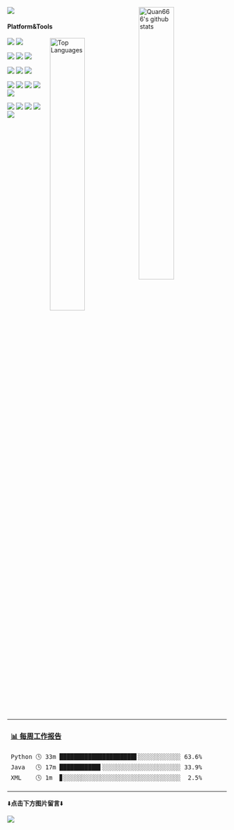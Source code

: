 [![](https://count.getloli.com/get/@Quan666.github.readme)](https://count.getloli.com/)
 <img align="right" width="40%" src="https://github-readme-stats.vercel.app/api?username=quan666&show_icons=true&icon_color=0366d6&bg_color=ffffff&hide_title=true&hide=contribs&include_all_commits=true" alt="Quan666's github stats"/>
#### Platform&Tools
<img align="right" width="40%" src="https://github-readme-stats.vercel.app/api/top-langs/?username=quan666&layout=compact" alt="Top Languages"/>

[![](https://img.shields.io/badge/OS-CentOS-262577?style=flat-square&logo=CentOS&logoColor=ffffff)](https://www.centos.org/)
[![](https://img.shields.io/badge/Windows-10-2376bc?style=flat-square&logo=windows&logoColor=ffffff)](https://www.microsoft.com/windows/get-windows-10)

[![](https://img.shields.io/badge/IDE-PyCharm-blue?style=flat-square&logo=pycharm&logoColor=ffffff)](https://www.jetbrains.com/pycharm/)
[![](https://img.shields.io/badge/IDE-Intellij%20Idea-red?style=flat-square&logo=intellij%20idea&logoColor=ffffff)](https://www.jetbrains.com/idea/)
[![](https://img.shields.io/badge/IDE-Visual%20Studio%20Code-blue?style=flat-square&logo=visual-studio-code&logoColor=ffffff)](https://code.visualstudio.com/)

[![](https://img.shields.io/badge/-Java-007396?style=flat-square&logo=java&logoColor=white)](https://www.java.com/)
[![](https://img.shields.io/badge/-Spring-6DB33F?style=flat-square&logo=java&logoColor=white)](https://spring.io/)
[![](https://img.shields.io/badge/-Apache%20Maven-C71A36?style=flat-square&logo=apache%20maven&logoColor=white)](https://maven.apache.org/)

[![](https://img.shields.io/badge/-HTML5-E34F26?style=flat-square&logo=html5&logoColor=white)](https://html.spec.whatwg.org/)
[![](https://img.shields.io/badge/-CSS3-1572B6?style=flat-square&logo=css3&logoColor=white)](https://www.w3.org/Style/CSS/)
[![](https://img.shields.io/badge/-JavaScript-f7e018?style=flat-square&logo=javascript&logoColor=white)](https://www.ecma-international.org/)
[![](https://img.shields.io/badge/-Vue.js-4fc08d?style=flat-square&logo=vue.js&logoColor=ffffff)](https://vuejs.org/)
[![](https://img.shields.io/badge/-NPM-cb3837?style=flat-square&logo=npm&logoColor=white)](https://npmjs.com/)

[![](https://img.shields.io/badge/-Python-3776AB?style=flat-square&logo=python&logoColor=white)](https://www.python.org/)
[![](https://img.shields.io/badge/-Docker-2496ED?style=flat-square&logo=docker&logoColor=ffffff)](https://www.docker.com/)
[![](https://img.shields.io/badge/-Git-f05032?style=flat-square&logo=git&logoColor=white)](https://git-scm.com/)
[![](https://img.shields.io/badge/-Linux-fcc624?style=flat-square&logo=linux&logoColor=white)](https://www.linuxfoundation.org/)
[![](https://img.shields.io/badge/-Nginx-269539?style=flat-square&logo=nginx&logoColor=ffffff)](https://nginx.org/)


<table>
<tr>
<td valign="top" width="50%">
 
  <!-- waka-box start -->
#### <a href="https://gist.github.com/204ad9111ce51ffe775886f66538b500" target="_blank">📊 每周工作报告</a>
```text
Python 🕓 33m █████████████████████▋░░░░░░░░░░░░ 63.6%
Java   🕓 17m ███████████▌░░░░░░░░░░░░░░░░░░░░░░ 33.9%
XML    🕓 1m  ▊░░░░░░░░░░░░░░░░░░░░░░░░░░░░░░░░░  2.5%
```
<!-- Powered by https://github.com/journey-ad/waka-box-go . -->
<!-- waka-box end -->

</td>
</tr>
</table>


⬇️**点击下方图片留言**⬇️

[![](https://chat.getloli.com/room/@Quan666.github/svg?width=480&height=200&limit=20&theme=light&title=Quan666@github:%20~&fontSize=13)](https://chat.getloli.com/room/@Quan666.github?title=Quan666的留言板)








<!--
**Quan666/Quan666** is a ✨ _special_ ✨ repository because its `README.md` (this file) appears on your GitHub profile.

Here are some ideas to get you started:

- 🔭 I’m currently working on ...
- 🌱 I’m currently learning ...
- 👯 I’m looking to collaborate on ...
- 🤔 I’m looking for help with ...
- 💬 Ask me about ...
- 📫 How to reach me: ...
- 😄 Pronouns: ...
- ⚡ Fun fact: ...
-->
